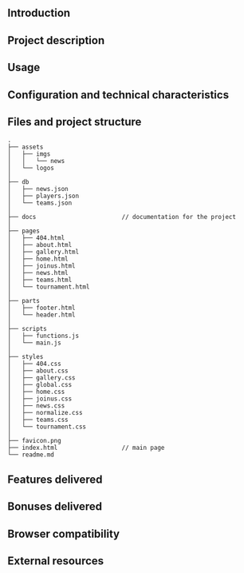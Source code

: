 

## Introduction

## Project description

## Usage

## Configuration and technical characteristics

## Files and project structure

```
.
├── assets
│   ├── imgs
│   │   └── news
│   └── logos
│
├── db
│   ├── news.json
│   ├── players.json
│   └── teams.json
│
├── docs                        // documentation for the project
│
├── pages
│   ├── 404.html
│   ├── about.html
│   ├── gallery.html
│   ├── home.html
│   ├── joinus.html
│   ├── news.html
│   ├── teams.html
│   └── tournament.html
│
├── parts
│   ├── footer.html
│   └── header.html
│
├── scripts
│   ├── functions.js
│   └── main.js
│
├── styles
│   ├── 404.css
│   ├── about.css
│   ├── gallery.css
│   ├── global.css
│   ├── home.css
│   ├── joinus.css
│   ├── news.css
│   ├── normalize.css
│   ├── teams.css
│   └── tournament.css
│
├── favicon.png
├── index.html                  // main page
└── readme.md
```

## Features delivered

## Bonuses delivered

## Browser compatibility

## External resources

